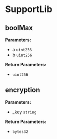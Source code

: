 # SupportLib
## boolMax

**Parameters:**
* a `uint256`
* b `uint256`

**Return Parameters:**
* `uint256`
## encryption

**Parameters:**
* _key `string`

**Return Parameters:**
* `bytes32`
